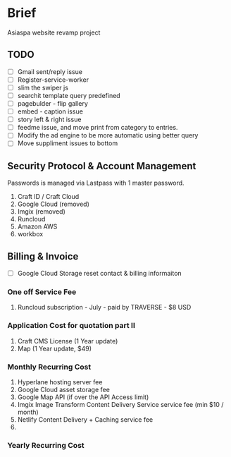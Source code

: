 # Brief
Asiaspa website revamp project

## TODO
- [ ] Gmail sent/reply issue 
- [ ] Register-service-worker
- [ ] slim the swiper js
- [ ] searchit template query predefined
- [ ] pagebulder - flip gallery
- [ ] embed - caption issue
- [ ] story left & right issue
- [ ] feedme issue, and move print from category to entries.
- [ ] Modify the ad engine to be more automatic using better query
- [ ] Move suppliment issues to bottom

## Security Protocol & Account Management
Passwords is managed via Lastpass with 1 master password.
1. Craft ID / Craft Cloud
2. Google Cloud (removed)
3. Imgix (removed)
4. Runcloud
5. Amazon AWS
6. workbox  


## Billing & Invoice 
- [ ] Google Cloud Storage reset contact & billing informaiton

### One off Service Fee
1. Runcloud subscription - July - paid by TRAVERSE - $8 USD

### Application Cost for quotation part II
1. Craft CMS License (1 Year update)
2. Map (1 Year update, $49)


### Monthly Recurring Cost
1. Hyperlane hosting server fee
2. Google Cloud asset storage fee
3. Google Map API (if over the API Access limit)
4. Imgix Image Transform Content Delivery Service service fee (min $10 / month)
5. Netlify Content Delivery + Caching service fee
6. 

### Yearly Recurring Cost
